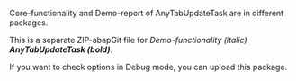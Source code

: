 Core-functionality and Demo-report of AnyTabUpdateTask are in different packages.

This is a separate ZIP-abapGit file for *Demo-functionality (italic)* ***AnyTabUpdateTask (bold)***.

If you want to check options in Debug mode, you can upload this package.

